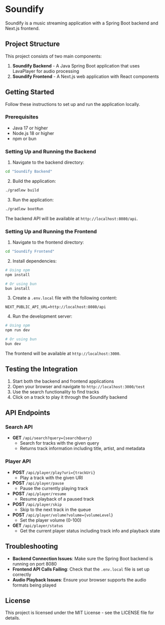 # Soundify

Soundify is a music streaming application with a Spring Boot backend and Next.js frontend.

## Project Structure

This project consists of two main components:

1. **Soundify Backend** - A Java Spring Boot application that uses LavaPlayer for audio processing
2. **Soundify Frontend** - A Next.js web application with React components

## Getting Started

Follow these instructions to set up and run the application locally.

### Prerequisites

- Java 17 or higher
- Node.js 18 or higher
- npm or bun

### Setting Up and Running the Backend

1. Navigate to the backend directory:

```bash
cd "Soundify Backend"
```

2. Build the application:

```bash
./gradlew build
```

3. Run the application:

```bash
./gradlew bootRun
```

The backend API will be available at `http://localhost:8080/api`.

### Setting Up and Running the Frontend

1. Navigate to the frontend directory:

```bash
cd "Soundify Frontend"
```

2. Install dependencies:

```bash
# Using npm
npm install

# Or using bun
bun install
```

3. Create a `.env.local` file with the following content:

```
NEXT_PUBLIC_API_URL=http://localhost:8080/api
```

4. Run the development server:

```bash
# Using npm
npm run dev

# Or using bun
bun dev
```

The frontend will be available at `http://localhost:3000`.

## Testing the Integration

1. Start both the backend and frontend applications
2. Open your browser and navigate to `http://localhost:3000/test`
3. Use the search functionality to find tracks
4. Click on a track to play it through the Soundify backend

## API Endpoints

### Search API

- **GET** `/api/search?query={searchQuery}`
  - Search for tracks with the given query
  - Returns track information including title, artist, and metadata

### Player API

- **POST** `/api/player/play?uri={trackUri}`
  - Play a track with the given URI
- **POST** `/api/player/pause`
  - Pause the currently playing track
- **POST** `/api/player/resume`
  - Resume playback of a paused track
- **POST** `/api/player/skip`
  - Skip to the next track in the queue
- **POST** `/api/player/volume?volume={volumeLevel}`
  - Set the player volume (0-100)
- **GET** `/api/player/status`
  - Get the current player status including track info and playback state

## Troubleshooting

- **Backend Connection Issues**: Make sure the Spring Boot backend is running on port 8080
- **Frontend API Calls Failing**: Check that the `.env.local` file is set up correctly
- **Audio Playback Issues**: Ensure your browser supports the audio formats being played

## License

This project is licensed under the MIT License - see the LICENSE file for details. 